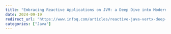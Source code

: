 ```yaml
---
title: "Embracing Reactive Applications on JVM: a Deep Dive into Modern I/O Models and Vert.x"
date: 2024-09-19
redirect_url: "https://www.infoq.com/articles/reactive-java-vertx-deep-dive/?topicPageSponsorship=c855ff88-66ba-47b0-85e8-0f27aefca5a5"
categories: ["Java"]
---
```

